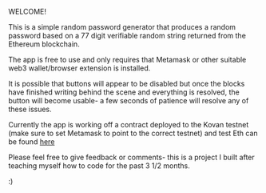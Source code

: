 WELCOME!

This is a simple random password generator that produces a random password based on a 77 digit verifiable random string returned from the Ethereum blockchain.

The app is free to use and only requires that Metamask or other suitable web3 wallet/browser extension is installed.

It is possible that buttons will appear to be disabled but once the blocks have finished writing behind the scene and everything is resolved, the button will become usable- a few seconds of patience will resolve any of these issues.

Currently the app is working off a contract deployed to the Kovan testnet (make sure to set Metamask to point to the correct testnet) and test Eth can be found [here](https://gitter.im/kovan-testnet/faucet)

Please feel free to give feedback or comments- this is a project I built after teaching myself how to code for the past 3 1/2 months.

:)
